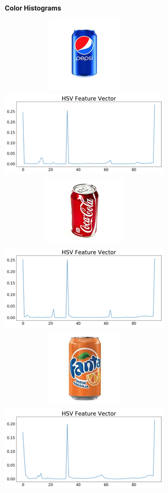 ## Color Histograms

<p align="center"> <img src="./images/pepsi.jpeg"> </p>

<p align="center"> <img src="./images/Figure_1.png"> </p>

<p align="center"> <img src="./images/coke.jpeg"> </p>

<p align="center"> <img src="./images/Figure_2.png"> </p>

<p align="center"> <img src="./images/fanta.jpeg"> </p>

<p align="center"> <img src="./images/Figure_3.png"> </p>

